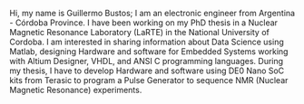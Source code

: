 Hi, my name is Guillermo Bustos; I am an electronic engineer from Argentina - Córdoba Province. 
I have been working on my PhD thesis in a Nuclear Magnetic Resonance Laboratory (LaRTE) in the National University of Cordoba. 
I am interested in sharing information about Data Science using Matlab, designing Hardware and software for Embedded Systems 
working with Altium Designer, VHDL, and ANSI C programming languages. During my thesis, 
I have to develop Hardware and software using DE0 Nano SoC kits from Terasic to program a Pulse Generator 
to sequence NMR (Nuclear Magnetic Resonance) experiments.
